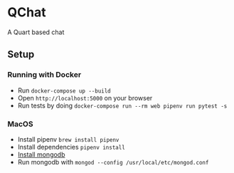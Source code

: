 # QChat

A Quart based chat

## Setup

### Running with Docker

- Run `docker-compose up --build`
- Open `http://localhost:5000` on your browser
- Run tests by doing `docker-compose run --rm web pipenv run pytest -s`

### MacOS

- Install pipenv `brew install pipenv`
- Install dependencies `pipenv install`
- [Install mongodb](https://docs.mongodb.com/manual/tutorial/install-mongodb-on-os-x/)
- Run mongodb with `mongod --config /usr/local/etc/mongod.conf`
